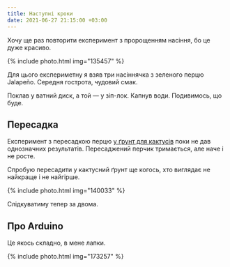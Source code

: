 ```yaml
---
title: Наступні кроки
date: 2021-06-27 21:15:00 +03:00
---
```


Хочу ще раз повторити експеримент з пророщенням насіння, бо це дуже красиво.

{% include photo.html img="135457" %}

Для цього експериметну я взяв три насіннячка з зеленого перцю Jalapeño. Середня гострота, чудовий смак.

Поклав у ватний диск, а той — у зіп-лок. Капнув води. Подивимось, що буде.


Пересадка
---------

Експеримент з пересадкою перцю [у ґрунт для кактусів][1] поки не дав однозначних результатів. Пересаджений перчик тримається, але наче і не росте.

Спробую пересадити у кактусний ґрунт ще когось, хто виглядає не найкраще і не найгірше.

{% include photo.html img="140033" %}

Слідкуватиму тепер за двома.


Про Arduino
-----------

Це якось складно, в мене лапки.

{% include photo.html img="173257" %}

[1]: /2021/06/23/cactus-soil.html
